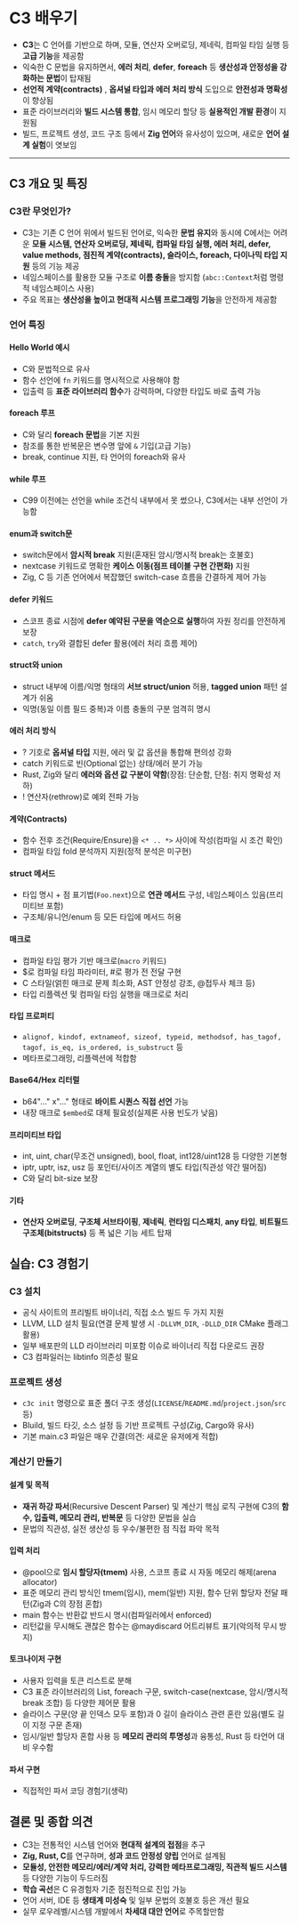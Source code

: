 # C3 배우기


* **C3**는 C 언어를 기반으로 하며, 모듈, 연산자 오버로딩, 제네릭, 컴파일 타임 실행 등 **고급 기능**을 제공함
* 익숙한 C 문법을 유지하면서, **에러 처리**, **defer**, **foreach** 등 **생산성과 안정성을 강화하는 문법**이 탑재됨
* **선언적 계약(contracts)** , **옵셔널 타입과 에러 처리 방식** 도입으로 **안전성과 명확성**이 향상됨
* 표준 라이브러리와 **빌드 시스템 통합**, 임시 메모리 할당 등 **실용적인 개발 환경**이 지원됨
* 빌드, 프로젝트 생성, 코드 구조 등에서 **Zig 언어**와 유사성이 있으며, 새로운 **언어 설계 실험**이 엿보임

---

C3 개요 및 특징
----------

### C3란 무엇인가?

* C3는 기존 C 언어 위에서 빌드된 언어로, 익숙한 **문법 유지**와 동시에 C에서는 어려운 **모듈 시스템, 연산자 오버로딩, 제네릭, 컴파일 타임 실행, 에러 처리, defer, value methods, 점진적 계약(contracts), 슬라이스, foreach, 다이나믹 타입 지원** 등의 기능 제공
* 네임스페이스를 활용한 모듈 구조로 **이름 충돌**을 방지함 (`abc::Context`처럼 명령적 네임스페이스 사용)
* 주요 목표는 **생산성을 높이고 현대적 시스템 프로그래밍 기능**을 안전하게 제공함

### 언어 특징

#### Hello World 예시

* C와 문법적으로 유사
* 함수 선언에 `fn` 키워드를 명시적으로 사용해야 함
* 입출력 등 **표준 라이브러리 함수**가 강력하며, 다양한 타입도 바로 출력 가능

#### foreach 루프

* C와 달리 **foreach 문법**을 기본 지원
* 참조를 통한 반복문은 변수명 앞에 `&` 기입(고급 기능)
* break, continue 지원, 타 언어의 foreach와 유사

#### while 루프

* C99 이전에는 선언을 while 조건식 내부에서 못 썼으나, C3에서는 내부 선언이 가능함

#### enum과 switch문

* switch문에서 **암시적 break** 지원(혼재된 암시/명시적 break는 호불호)
* nextcase 키워드로 명확한 **케이스 이동(점프 테이블 구현 간편화)** 지원
* Zig, C 등 기존 언어에서 복잡했던 switch-case 흐름을 간결하게 제어 가능

#### defer 키워드

* 스코프 종료 시점에 **defer 예약된 구문을 역순으로 실행**하여 자원 정리를 안전하게 보장
* `catch`, `try`와 결합된 defer 활용(에러 처리 흐름 제어)

#### struct와 union

* struct 내부에 이름/익명 형태의 **서브 struct/union** 허용, **tagged union** 패턴 설계가 쉬움
* 익명(동일 이름 필드 중복)과 이름 충돌의 구분 엄격히 명시

#### 에러 처리 방식

* ? 기호로 **옵셔널 타입** 지원, 에러 및 값 옵션을 통합해 편의성 강화
* catch 키워드로 빈(Optional 없는) 상태/에러 분기 가능
* Rust, Zig와 달리 **에러와 옵션 값 구분이 약함**(장점: 단순함, 단점: 취지 명확성 저하)
* ! 연산자(rethrow)로 예외 전파 가능

#### 계약(Contracts)

* 함수 전후 조건(Require/Ensure)을 `<* .. *>` 사이에 작성(컴파일 시 조건 확인)
* 컴파일 타임 fold 분석까지 지원(정적 분석은 미구현)

#### struct 메서드

* 타입 명시 + 점 표기법(`Foo.next`)으로 **연관 메서드** 구성, 네임스페이스 있음(프리미티브 포함)
* 구조체/유니언/enum 등 모든 타입에 메서드 허용

#### 매크로

* 컴파일 타임 평가 기반 매크로(`macro` 키워드)
* $로 컴파일 타임 파라미터, #로 평가 전 전달 구현
* C 스타일(얽힌 매크로 문제 최소화, AST 안정성 강조, @접두사 체크 등)
* 타입 리플렉션 및 컴파일 타임 실행을 매크로로 처리

#### 타입 프로퍼티

* `alignof, kindof, extnameof, sizeof, typeid, methodsof, has_tagof, tagof, is_eq, is_ordered, is_substruct` 등
* 메타프로그래밍, 리플렉션에 적합함

#### Base64/Hex 리터럴

* b64"..." x"..." 형태로 **바이트 시퀀스 직접 선언** 가능
* 내장 매크로 `$embed`로 대체 필요성(실제론 사용 빈도가 낮음)

#### 프리미티브 타입

* int, uint, char(무조건 unsigned), bool, float, int128/uint128 등 다양한 기본형
* iptr, uptr, isz, usz 등 포인터/사이즈 계열의 별도 타입(직관성 약간 떨어짐)
* C와 달리 bit-size 보장

#### 기타

* **연산자 오버로딩**, **구조체 서브타이핑**, **제네릭**, **런타임 디스패치**, **any 타입**, **비트필드 구조체(bitstructs)** 등 폭 넓은 기능 세트 탑재

실습: C3 경험기
----------

### C3 설치

* 공식 사이트의 프리빌트 바이너리, 직접 소스 빌드 두 가지 지원
* LLVM, LLD 설치 필요(연결 문제 발생 시 `-DLLVM_DIR`, `-DLLD_DIR` CMake 플래그 활용)
* 일부 배포판의 LLD 라이브러리 미포함 이슈로 바이너리 직접 다운로드 권장
* C3 컴파일러는 libtinfo 의존성 필요

### 프로젝트 생성

* `c3c init` 명령으로 표준 폴더 구조 생성(`LICENSE`/`README.md`/`project.json`/`src` 등)
* Bluild, 빌드 타깃, 소스 설정 등 기반 프로젝트 구성(Zig, Cargo와 유사)
* 기본 main.c3 파일은 매우 간결(의견: 새로운 유저에게 적합)

### 계산기 만들기

#### 설계 및 목적

* **재귀 하강 파서**(Recursive Descent Parser) 및 계산기 핵심 로직 구현에 C3의 **함수, 입출력, 메모리 관리, 반복문** 등 다양한 문법을 실습
* 문법의 직관성, 실전 생산성 등 우수/불편한 점 직접 파악 목적

#### 입력 처리

* @pool으로 **임시 할당자(tmem)** 사용, 스코프 종료 시 자동 메모리 해제(arena allocator)
* 표준 메모리 관리 방식인 tmem(임시), mem(일반) 지원, 함수 단위 할당자 전달 패턴(Zig과 C의 장점 혼합)
* main 함수는 반환값 반드시 명시(컴파일러에서 enforced)
* 리턴값을 무시해도 괜찮은 함수는 @maydiscard 어트리뷰트 표기(악의적 무시 방지)

#### 토크나이저 구현

* 사용자 입력을 토큰 리스트로 분해
* C3 표준 라이브러리의 List, foreach 구문, switch-case(nextcase, 암시/명시적 break 조합) 등 다양한 제어문 활용
* 슬라이스 구문(양 끝 인덱스 모두 포함)과 0 길이 슬라이스 관련 혼란 있음(별도 길이 지정 구문 존재)
* 임시/일반 할당자 혼합 사용 등 **메모리 관리의 투명성**과 융통성, Rust 등 타언어 대비 우수함

#### 파서 구현

* 직접적인 파서 코딩 경험기(생략)

결론 및 종합 의견
----------

* C3는 전통적인 시스템 언어와 **현대적 설계의 접점**을 추구
* **Zig, Rust, C**를 연구하며, **성과 코드 안정성 양립** 언어로 설계됨
* **모듈성, 안전한 메모리/에러/계약 처리, 강력한 메타프로그래밍, 직관적 빌드 시스템** 등 다양한 기능이 두드러짐
* **학습 곡선**은 C 유경험자 기준 점진적으로 진입 가능
* 언어 서버, IDE 등 **생태계 미성숙** 및 일부 문법의 호불호 등은 개선 필요
* 실무 로우레벨/시스템 개발에서 **차세대 대안 언어**로 주목할만함
